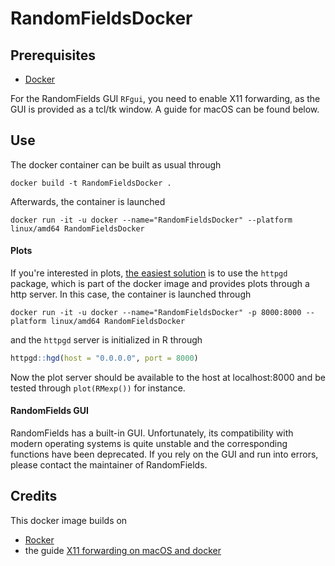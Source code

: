 # RandomFieldsDocker
## Prerequisites
* [Docker](https://docs.docker.com/get-docker/)

For the RandomFields GUI `RFgui`, you need to enable X11 forwarding, as the GUI is provided as a tcl/tk window. A guide for macOS can be found below.

## Use
The docker container can be built as usual through

```Shell
docker build -t RandomFieldsDocker .
```

Afterwards, the container is launched
```Shell
docker run -it -u docker --name="RandomFieldsDocker" --platform linux/amd64 RandomFieldsDocker
```

#### Plots

If you're interested in plots, [the easiest solution](https://rocker-project.org/use/gui.html) is to use the `httpgd` package, which is part of the docker image and provides plots through a http server. In this case, the container is launched through

```Shell
docker run -it -u docker --name="RandomFieldsDocker" -p 8000:8000 --platform linux/amd64 RandomFieldsDocker
```

and the `httpgd` server is initialized in R through

```R
httpgd::hgd(host = "0.0.0.0", port = 8000)
```

Now the plot server should be available to the host at localhost:8000 and be tested through `plot(RMexp())` for instance.

#### RandomFields GUI 

RandomFields has a built-in GUI. Unfortunately, its compatibility with modern operating systems is quite unstable and the corresponding functions have been deprecated. If you rely on the GUI and run into errors, please contact the maintainer of RandomFields.  


## Credits
This docker image builds on 
* [Rocker](https://rocker-project.org/)
* the guide [X11 forwarding on macOS and docker](https://gist.github.com/sorny/969fe55d85c9b0035b0109a31cbcb088)

